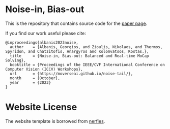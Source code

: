 # Noise-in, Bias-out

This is the repository that contains source code for the [paper page](https://moverseai.github.io/noise-tail).

If you find our work useful please cite:
```
@inproceedings{albanis2023noise,
  author    = {Albanis, Georgios, and Zioulis, Nikolaos, and Thermos, Spyridon, and Chatzitofis, Anargyros and Kolomvatsos, Kostas.},
  title     = {Noise-in, Bias-out: Balanced and Real-time MoCap Solving},
  booktitle = {Proceedings of the IEEE/CVF International Conference on Computer Vision (ICCV) Workshops},
  url       = {https://moverseai.github.io/noise-tail/},
  month     = {October},
  year      = {2023}  
}
```

# Website License
The website template is borrowed from <a href="https://nerfies.github.io" target="_blank">nerfies</a>.

